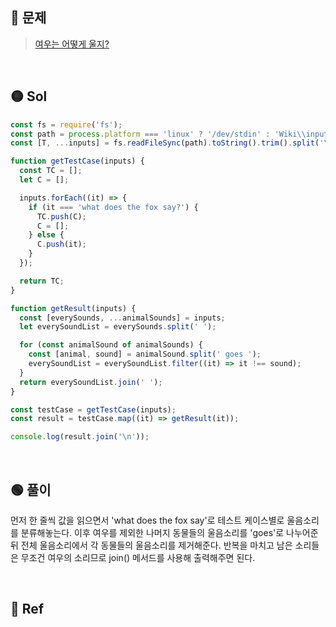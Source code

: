 ## 🔴 문제

> [여우는 어떻게 울지?](https://www.acmicpc.net/problem/9536)

<br/>

## 🟡 Sol

```js
const fs = require('fs');
const path = process.platform === 'linux' ? '/dev/stdin' : 'Wiki\\input.txt';
const [T, ...inputs] = fs.readFileSync(path).toString().trim().split('\n');

function getTestCase(inputs) {
  const TC = [];
  let C = [];

  inputs.forEach((it) => {
    if (it === 'what does the fox say?') {
      TC.push(C);
      C = [];
    } else {
      C.push(it);
    }
  });

  return TC;
}

function getResult(inputs) {
  const [everySounds, ...animalSounds] = inputs;
  let everySoundList = everySounds.split(' ');

  for (const animalSound of animalSounds) {
    const [animal, sound] = animalSound.split(' goes ');
    everySoundList = everySoundList.filter((it) => it !== sound);
  }
  return everySoundList.join(' ');
}

const testCase = getTestCase(inputs);
const result = testCase.map((it) => getResult(it));

console.log(result.join('\n'));
```

<br/>

## 🟢 풀이

먼저 한 줄씩 값을 읽으면서 'what does the fox say'로 테스트 케이스별로 울음소리를 분류해놓는다.
이후 여우를 제외한 나머지 동물들의 울음소리를 'goes'로 나누어준 뒤 전체 울음소리에서 각 동물들의 울음소리를 제거해준다.
반복을 마치고 남은 소리들은 무조건 여우의 소리므로 join() 메서드를 사용해 출력해주면 된다.

<br/>

## 🔵 Ref
